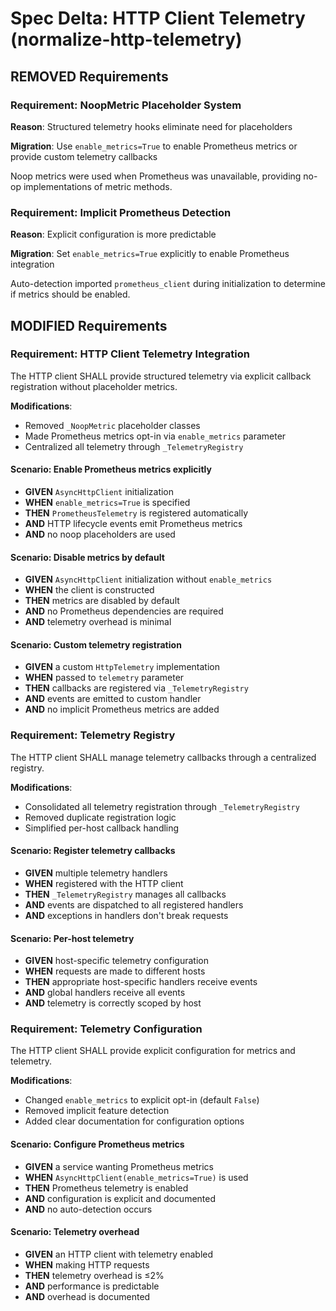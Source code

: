 # Spec Delta: HTTP Client Telemetry (normalize-http-telemetry)

## REMOVED Requirements

### Requirement: NoopMetric Placeholder System

**Reason**: Structured telemetry hooks eliminate need for placeholders

**Migration**: Use `enable_metrics=True` to enable Prometheus metrics or provide custom telemetry callbacks

Noop metrics were used when Prometheus was unavailable, providing no-op implementations of metric methods.

### Requirement: Implicit Prometheus Detection

**Reason**: Explicit configuration is more predictable

**Migration**: Set `enable_metrics=True` explicitly to enable Prometheus integration

Auto-detection imported `prometheus_client` during initialization to determine if metrics should be enabled.

## MODIFIED Requirements

### Requirement: HTTP Client Telemetry Integration

The HTTP client SHALL provide structured telemetry via explicit callback registration without placeholder metrics.

**Modifications**:

- Removed `_NoopMetric` placeholder classes
- Made Prometheus metrics opt-in via `enable_metrics` parameter
- Centralized all telemetry through `_TelemetryRegistry`

#### Scenario: Enable Prometheus metrics explicitly

- **GIVEN** `AsyncHttpClient` initialization
- **WHEN** `enable_metrics=True` is specified
- **THEN** `PrometheusTelemetry` is registered automatically
- **AND** HTTP lifecycle events emit Prometheus metrics
- **AND** no noop placeholders are used

#### Scenario: Disable metrics by default

- **GIVEN** `AsyncHttpClient` initialization without `enable_metrics`
- **WHEN** the client is constructed
- **THEN** metrics are disabled by default
- **AND** no Prometheus dependencies are required
- **AND** telemetry overhead is minimal

#### Scenario: Custom telemetry registration

- **GIVEN** a custom `HttpTelemetry` implementation
- **WHEN** passed to `telemetry` parameter
- **THEN** callbacks are registered via `_TelemetryRegistry`
- **AND** events are emitted to custom handler
- **AND** no implicit Prometheus metrics are added

### Requirement: Telemetry Registry

The HTTP client SHALL manage telemetry callbacks through a centralized registry.

**Modifications**:

- Consolidated all telemetry registration through `_TelemetryRegistry`
- Removed duplicate registration logic
- Simplified per-host callback handling

#### Scenario: Register telemetry callbacks

- **GIVEN** multiple telemetry handlers
- **WHEN** registered with the HTTP client
- **THEN** `_TelemetryRegistry` manages all callbacks
- **AND** events are dispatched to all registered handlers
- **AND** exceptions in handlers don't break requests

#### Scenario: Per-host telemetry

- **GIVEN** host-specific telemetry configuration
- **WHEN** requests are made to different hosts
- **THEN** appropriate host-specific handlers receive events
- **AND** global handlers receive all events
- **AND** telemetry is correctly scoped by host

### Requirement: Telemetry Configuration

The HTTP client SHALL provide explicit configuration for metrics and telemetry.

**Modifications**:

- Changed `enable_metrics` to explicit opt-in (default `False`)
- Removed implicit feature detection
- Added clear documentation for configuration options

#### Scenario: Configure Prometheus metrics

- **GIVEN** a service wanting Prometheus metrics
- **WHEN** `AsyncHttpClient(enable_metrics=True)` is used
- **THEN** Prometheus telemetry is enabled
- **AND** configuration is explicit and documented
- **AND** no auto-detection occurs

#### Scenario: Telemetry overhead

- **GIVEN** an HTTP client with telemetry enabled
- **WHEN** making HTTP requests
- **THEN** telemetry overhead is ≤2%
- **AND** performance is predictable
- **AND** overhead is documented
